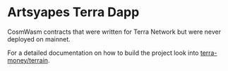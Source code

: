 # Artsyapes Terra Dapp

CosmWasm contracts that were written for Terra Network but were never deployed on mainnet.

For a detailed documentation on how to build the project look into [terra-money/terrain](https://github.com/terra-money/terrain/commits/main).
